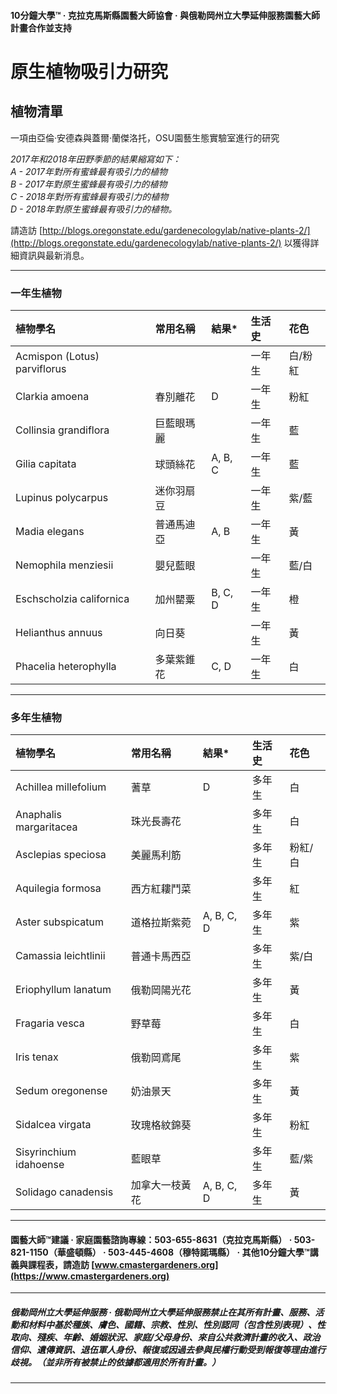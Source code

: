 #### 10分鐘大學™ · 克拉克馬斯縣園藝大師協會 · 與俄勒岡州立大學延伸服務園藝大師計畫合作並支持

# 原生植物吸引力研究

## 植物清單

一項由亞倫·安德森與蓋爾·蘭傑洛托，OSU園藝生態實驗室進行的研究

*2017年和2018年田野季節的結果縮寫如下：  
A - 2017年對所有蜜蜂最有吸引力的植物  
B - 2017年對原生蜜蜂最有吸引力的植物  
C - 2018年對所有蜜蜂最有吸引力的植物  
D - 2018年對原生蜜蜂最有吸引力的植物。*

請造訪 [http://blogs.oregonstate.edu/gardenecologylab/native-plants-2/](http://blogs.oregonstate.edu/gardenecologylab/native-plants-2/) 以獲得詳細資訊與最新消息。

---

### 一年生植物

| 植物學名                        | 常用名稱        | 結果*   | 生活史    | 花色         |
| :------------------------------- | :-------------- | :------ | :--------- | :----------- |
| Acmispon (Lotus) parviflorus     |                 |         | 一年生     | 白/粉紅      |
| Clarkia amoena                   | 春別離花        | D       | 一年生     | 粉紅         |
| Collinsia grandiflora            | 巨藍眼瑪麗      |         | 一年生     | 藍           |
| Gilia capitata                   | 球頭絲花        | A, B, C | 一年生     | 藍           |
| Lupinus polycarpus               | 迷你羽扇豆      |         | 一年生     | 紫/藍        |
| Madia elegans                    | 普通馬迪亞      | A, B    | 一年生     | 黃           |
| Nemophila menziesii              | 嬰兒藍眼        |         | 一年生     | 藍/白        |
| Eschscholzia californica         | 加州罌粟        | B, C, D | 一年生     | 橙           |
| Helianthus annuus                | 向日葵          |         | 一年生     | 黃           |
| Phacelia heterophylla            | 多葉紫錐花      | C, D    | 一年生     | 白           |

---

### 多年生植物

| 植物學名                | 常用名稱          | 結果*      | 生活史    | 花色         |
| :---------------------- | :---------------- | :--------- | :--------- | :----------- |
| Achillea millefolium    | 蓍草              | D          | 多年生     | 白           |
| Anaphalis margaritacea  | 珠光長壽花        |            | 多年生     | 白           |
| Asclepias speciosa      | 美麗馬利筋        |            | 多年生     | 粉紅/白      |
| Aquilegia formosa       | 西方紅耬鬥菜      |            | 多年生     | 紅           |
| Aster subspicatum       | 道格拉斯紫菀      | A, B, C, D | 多年生     | 紫           |
| Camassia leichtlinii    | 普通卡馬西亞      |            | 多年生     | 紫/白        |
| Eriophyllum lanatum     | 俄勒岡陽光花      |            | 多年生     | 黃           |
| Fragaria vesca          | 野草莓            |            | 多年生     | 白           |
| Iris tenax              | 俄勒岡鳶尾        |            | 多年生     | 紫           |
| Sedum oregonense        | 奶油景天          |            | 多年生     | 黃           |
| Sidalcea virgata        | 玫瑰格紋錦葵      |            | 多年生     | 粉紅         |
| Sisyrinchium idahoense  | 藍眼草            |            | 多年生     | 藍/紫        |
| Solidago canadensis     | 加拿大一枝黃花    | A, B, C, D | 多年生     | 黃           |

---

#### 園藝大師™建議 · 家庭園藝諮詢專線：503-655-8631（克拉克馬斯縣） · 503-821-1150（華盛頓縣） · 503-445-4608（穆特諾瑪縣） · 其他10分鐘大學™講義與課程表，請造訪 [www.cmastergardeners.org](https://www.cmastergardeners.org)

---

##### 俄勒岡州立大學延伸服務 · 俄勒岡州立大學延伸服務禁止在其所有計畫、服務、活動和材料中基於種族、膚色、國籍、宗教、性別、性別認同（包含性別表現）、性取向、殘疾、年齡、婚姻狀況、家庭/父母身份、來自公共救濟計畫的收入、政治信仰、遺傳資訊、退伍軍人身份、報復或因過去參與民權行動受到報復等理由進行歧視。（並非所有被禁止的依據都適用於所有計畫。）
---